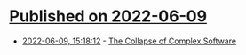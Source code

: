 # [Published on 2022-06-09](index.md)

* [2022-06-09, 15:18:12](https://news.ycombinator.com/item?id=31682303) - [The Collapse of Complex Software](https://nolanlawson.com/2022/06/09/the-collapse-of-complex-software/)
